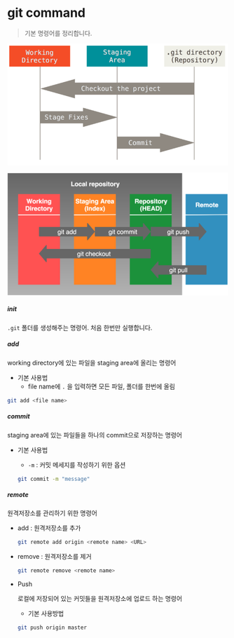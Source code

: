 # git command

> 기본 명령어를 정리합니다.

![Git - Git 기초](command.assets/areas.png)

![img](command.assets/git_three_tree.png)



##### init

`.git`  폴더를 생성해주는 명령어. 처음 한번만 실행합니다. 



##### add

working directory에 있는 파일을 staging area에 올리는 명령어

* 기본 사용법
  * file name에 `.` 을 입력하면 모든 파일, 폴더를 한번에 올림

```bash
git add <file name>
```



##### commit

staging area에 있는 파일들을 하나의 commit으로 저장하는 명령어

* 기본 사용법

  * `-m` : 커밋 메세지를 작성하기 위한 옵션

  ```bash
  git commit -m "message"
  ```

  

##### remote

원격저장소를 관리하기 위한 명령어

* add : 원격저장소를 추가

  ```bash
  git remote add origin <remote name> <URL>
  ```

  

* remove : 원격저장소를 제거

  ```bash
  git remote remove <remote name>
  ```

* Push 

  로컬에 저장되어 있는 커밋들을 원격저장소에 업로드 하는 명령어

  * 기본 사용방법

  ```bash 
  git push origin master
  ```

  


